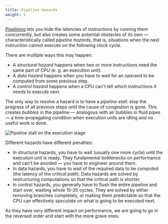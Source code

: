 ```yaml
---
title: Pipeline Hazards
weight: 1
---
```


[Pipelining](../) lets you hide the latencies of instructions by running them concurrently, but also creates some potential obstacles of its own — characteristically called *pipeline hazards*, that is, situations when the next instruction cannot execute on the following clock cycle.

There are multiple ways this may happen:

* A *structural hazard* happens when two or more instructions need the same part of CPU (e. g. an execution unit).
* A *data hazard* happens when you have to wait for an operand to be computed from some previous step.
* A *control hazard* happens when a CPU can't tell which instructions it needs to execute next.

The only way to resolve a hazard is to have a *pipeline stall*: stop the progress of all previous steps until the cause of congestion is gone. This creates *bubbles* in the pipeline — analogous with air bubbles in fluid pipes — a time-propagating condition when execution units are idling and no useful work is done.

![Pipeline stall on the execution stage](../img/bubble.png)

Different hazards have different penalties:

- In structural hazards, you have to wait (usually one more cycle) until the execution unit is ready. They fundamental bottlenecks on performance and can't be avoided — you have to engineer around them.
- In data hazards, you have to wait of the required data to be computed (the latency of the *critical path*). Data hazards are solved by restructuring computations so that the critical path is shorter.
- In control hazards, you generally have to flush the entire pipeline and start over, wasting whole 15-20 cycles. They are solved by either removing branches completely, or making them predictable so that the CPU can effectively *speculate* on what is going to be executed next.

As they have very different impact on performance, we are going to go in the reversed order and start with the more grave ones.
